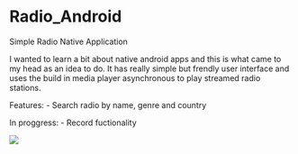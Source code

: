 # Radio_Android
 Simple Radio Native Application

I wanted to learn a bit about native android apps and this is what came to my head as an idea to do. It has really simple but frendly user interface and uses the build in media player asynchronous to play streamed radio stations.

Features:
        - Search radio by name, genre and country

In proggress:
        - Record fuctionality

<img src="https://i.gyazo.com/020eb717ae11c048cd1d66c62d391e82.png"/>
